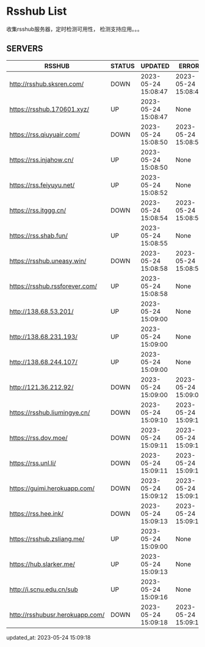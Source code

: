 # Rsshub List

收集rsshub服务器，定时检测可用性， 检测支持应用。。。


## SERVERS

|  RSSHUB   | STATUS  | UPDATED  | ERROR  | TWITTER |  
|  ----  | ----  | ----  | ----  | ---- |  
| http://rsshub.sksren.com/ | DOWN | 2023-05-24 15:08:47 | 2023-05-24 15:08:47 |  
| https://rsshub.170601.xyz/ | UP | 2023-05-24 15:08:47 | None |OK|  
| https://rss.qiuyuair.com/ | DOWN | 2023-05-24 15:08:50 | 2023-05-24 15:08:50 |  
| https://rss.injahow.cn/ | UP | 2023-05-24 15:08:50 | None ||  
| https://rss.feiyuyu.net/ | UP | 2023-05-24 15:08:52 | None |OK|  
| https://rss.itggg.cn/ | DOWN | 2023-05-24 15:08:54 | 2023-05-24 15:08:54 |  
| https://rss.shab.fun/ | UP | 2023-05-24 15:08:55 | None |OK|  
| https://rsshub.uneasy.win/ | DOWN | 2023-05-24 15:08:58 | 2023-05-24 15:08:58 |  
| https://rsshub.rssforever.com/ | UP | 2023-05-24 15:08:58 | None |OK|  
| http://138.68.53.201/ | UP | 2023-05-24 15:09:00 | None ||  
| http://138.68.231.193/ | UP | 2023-05-24 15:09:00 | None ||  
| http://138.68.244.107/ | UP | 2023-05-24 15:09:00 | None ||  
| http://121.36.212.92/ | DOWN | 2023-05-24 15:09:00 | 2023-05-24 15:09:00 |  
| https://rsshub.liumingye.cn/ | DOWN | 2023-05-24 15:09:10 | 2023-05-24 15:09:10 |  
| https://rss.dov.moe/ | DOWN | 2023-05-24 15:09:11 | 2023-05-24 15:09:11 |  
| https://rss.unl.li/ | DOWN | 2023-05-24 15:09:11 | 2023-05-24 15:09:11 |  
| https://guimi.herokuapp.com/ | DOWN | 2023-05-24 15:09:12 | 2023-05-24 15:09:12 |  
| https://rss.hee.ink/ | DOWN | 2023-05-24 15:09:13 | 2023-05-24 15:09:13 |  
| https://rsshub.zsliang.me/ | UP | 2023-05-24 15:09:00 | None |OK|  
| https://hub.slarker.me/ | UP | 2023-05-24 15:09:13 | None |OK|  
| http://i.scnu.edu.cn/sub | UP | 2023-05-24 15:09:16 | None ||  
| http://rsshubusr.herokuapp.com/ | DOWN | 2023-05-24 15:09:18 | 2023-05-24 15:09:18 |  
  

updated_at: 2023-05-24 15:09:18  
